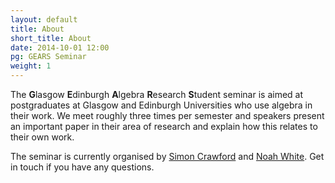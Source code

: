 ```yaml
---
layout: default
title: About
short_title: About
date: 2014-10-01 12:00
pg: GEARS Seminar
weight: 1
---
```



The **G**lasgow **E**dinburgh **A**lgebra **R**esearch **S**tudent seminar is aimed at postgraduates at Glasgow and Edinburgh Universities who use algebra in their work. We meet roughly three times per semester and speakers present an important paper in their area of research and explain how this relates to their own work.

The seminar is currently organised by [Simon Crawford][] and [Noah White][]. Get in touch if you have any questions.

[Simon Crawford]: http://www.maths.ed.ac.uk/~s1431975/
[Noah White]: http://www.maths.ed.ac.uk/~noahwhite
